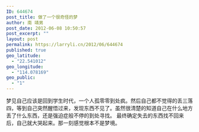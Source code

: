 ```yaml
---
ID: 644674
post_title: 做了一个很奇怪的梦
author: 南 靖男
post_date: 2012-06-08 10:50:57
post_excerpt: ""
layout: post
permalink: https://larryli.cn/2012/06/644674
published: true
geo_latitude:
  - "22.541012"
geo_longitude:
  - "114.078169"
geo_public:
  - "1"
---
```

梦见自己应该是回到学生时代，一个人孤零零到处疯。然后自己都不觉得的丢三落四，等到自己突然醒悟过来，发现东西不见了。虽然很清楚的知道自己在什么地方丢了什么东西，还是强迫症般不停的到处寻找。
最终确定失去的东西找不回来后，自己就大哭起来。那一刻感觉根本不是梦境。
